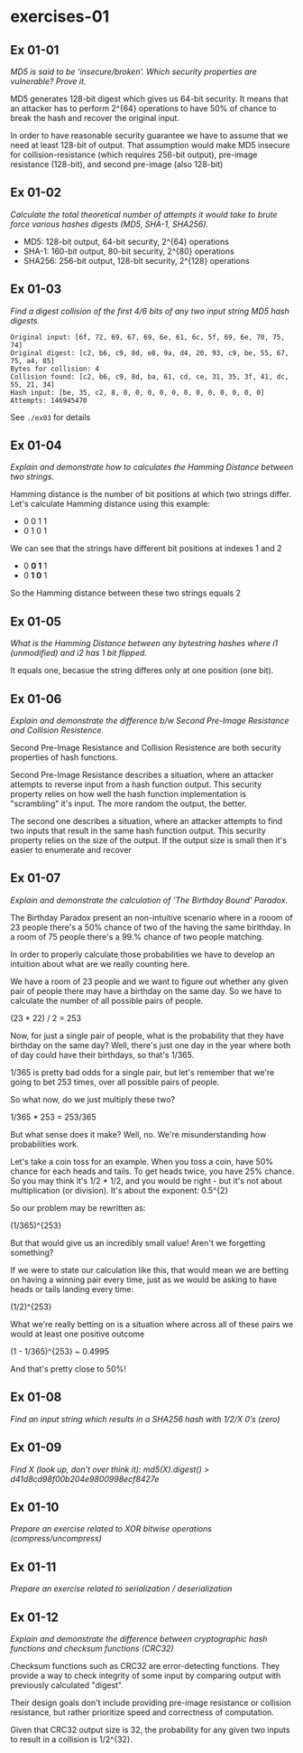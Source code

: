 # exercises-01


## Ex 01-01 

_MD5 is said to be ‘insecure/broken’. Which security properties are vulnerable? Prove it._

MD5 generates 128-bit digest which gives us 64-bit security. It means that an attacker has to perform 2^{64} operations to have 50% of chance to break the hash and recover the original input.

In order to have reasonable security guarantee we have to assume that we need at least 128-bit of output. That assumption would make MD5 insecure for collision-resistance (which requires 256-bit output), pre-image resistance (128-bit), and second pre-image (also 128-bit)  

## Ex 01-02 

_Calculate the total theoretical number of attempts it would take to brute force various hashes digests (MD5, SHA-1, SHA256)._

- MD5: 128-bit output, 64-bit security, 2^{64} operations
- SHA-1: 160-bit output, 80-bit security, 2^{80} operations
- SHA256: 256-bit output, 128-bit security, 2^{128} operations

## Ex 01-03

_Find a digest collision of the first 4/6 bits of any two input string MD5 hash digests._


```
Original input: [6f, 72, 69, 67, 69, 6e, 61, 6c, 5f, 69, 6e, 70, 75, 74]
Original digest: [c2, b6, c9, 8d, e8, 9a, d4, 20, 93, c9, be, 55, 67, 75, a4, 85]
Bytes for collision: 4
Collision found: [c2, b6, c9, 8d, ba, 61, cd, ce, 31, 35, 3f, 41, dc, 55, 21, 34]
Hash input: [be, 35, c2, 8, 0, 0, 0, 0, 0, 0, 0, 0, 0, 0, 0, 0]
Attempts: 146945470
```

See `./ex03` for details


## Ex 01-04

_Explain and demonstrate how to calculates the Hamming Distance between two strings._

Hamming distance is the number of bit positions at which two strings differ.
Let's calculate Hamming distance using this example:

- 0 0 1 1
- 0 1 0 1

We can see that the strings have different bit positions at indexes 1 and 2

- 0 **0 1** 1
- 0 **1 0** 1

So the Hamming distance between these two strings equals 2

## Ex 01-05

_What is the Hamming Distance between any bytestring hashes where i1 (unmodified) and i2 has 1 bit flipped._

It equals one, becasue the string differes only at one position (one bit).

## Ex 01-06

_Explain and demonstrate the difference b/w Second Pre-Image Resistance and Collision Resistence._

Second Pre-Image Resistance and Collision Resistence are both security properties of hash functions. 


Second Pre-Image Resistance describes a situation, where an attacker attempts to reverse input from a hash function output. This security property relies on how well the hash function implementation is "scrambling" it's input. The more random the output, the better.

The second one describes a situation, where an attacker attempts to find two inputs that result in the same hash function output. This security property relies on the size of the output. If the output size is small then it's easier to enumerate and recover


## Ex 01-07

_Explain and demonstrate the calculation of ‘The Birthday Bound’ Paradox._

The Birthday Paradox present an non-intuitive scenario where in a rooom of 23 people there's a 50% chance of two of the having the same birithday. In a room of 75 people there's a 99.% chance of two people matching.

In order to properly calculate those probabilities we have to develop an intuition about what are we really counting here.

We have a room of 23 people and we want to figure out whether any given pair of people there may have a birthday on the same day. So we have to calculate the number of all possible pairs of people.

(23 * 22) / 2 = 253

Now, for just a single pair of people, what is the probability that they have birthday on the same day? Well, there's just one day in the year where both of day could have their birthdays, so that's 1/365.

1/365 is pretty bad odds for a single pair, but let's remember that we're going to bet 253 times, over all possible pairs of people.

So what now, do we just multiply these two? 

1/365 * 253 = 253/365

But what sense does it make? Well, no. We're misunderstanding how probabilities work. 

Let's take a coin toss for an example. When you toss a coin, have 50% chance for each heads and tails. To get heads twice, you have 25% chance. So you may think it's 1/2 * 1/2, and you would be right - but it's not about multiplication (or division). It's about the exponent: 0.5^{2}

So our problem may be rewritten as:

(1/365)^{253}

But that would give us an incredibly small value! Aren't we forgetting something?

If we were to state our calculation like this, that would mean we are betting on having a winning pair every time, just as we would be asking to have heads or tails landing every time:

(1/2)^{253}

What we're really betting on is a situation where across all of these pairs we would at least one positive outcome

(1 - 1/365)^{253} ~ 0.4995

And that's pretty close to 50%!


## Ex 01-08

_Find an input string which results in a SHA256 hash with 1/2/X 0’s (zero)_

## Ex 01-09

_Find X (look up, don’t over think it): md5(X).digest() > d41d8cd98f00b204e9800998ecf8427e_

## Ex 01-10

_Prepare an exercise related to XOR bitwise operations (compress/uncompress)_

## Ex 01-11

_Prepare an exercise related to serialization / deserialization_

## Ex 01-12

_Explain and demonstrate the difference between cryptographic hash functions and checksum functions (CRC32)_

Checksum functions such as CRC32 are error-detecting functions. They provide a way to check integrity of some input by comparing output with previously calculated "digest". 

Their design goals don't include providing pre-image resistance or collision resistance, but rather prioritize speed and correctness of computation.

Given that CRC32 output size is 32, the probability for any given two inputs to result in a collision is 1/2^{32}.